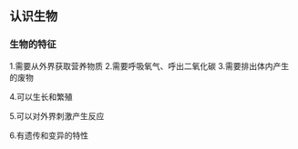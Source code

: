 ## 认识生物 
### 生物的特征
1.需要从外界获取营养物质
2.需要呼吸氧气、呼出二氧化碳
3.需要排出体内产生的废物 

4.可以生长和繁殖

5.可以对外界刺激产生反应

6.有遗传和变异的特性